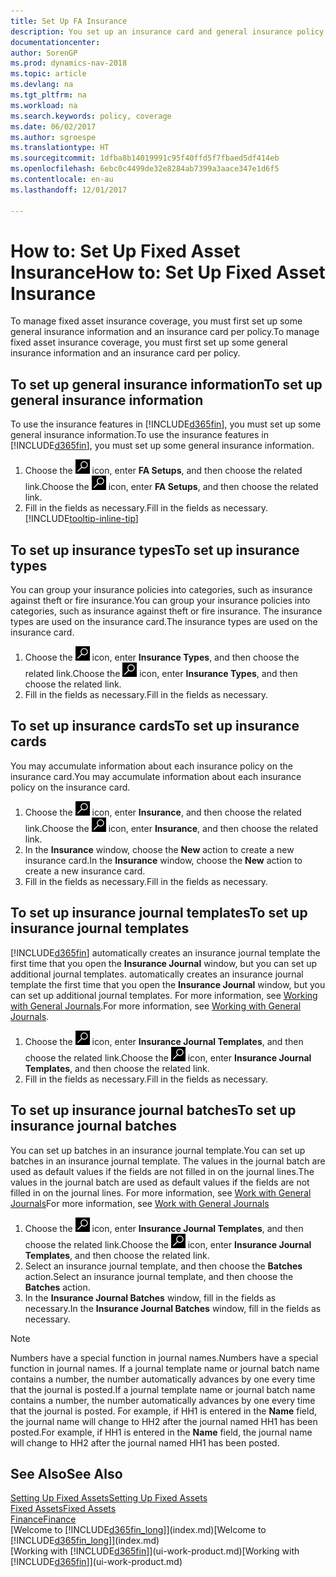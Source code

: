 ```yaml
---
title: Set Up FA Insurance
description: You set up an insurance card and general insurance policy information to manage fixed asset insurance coverage.
documentationcenter: 
author: SorenGP
ms.prod: dynamics-nav-2018
ms.topic: article
ms.devlang: na
ms.tgt_pltfrm: na
ms.workload: na
ms.search.keywords: policy, coverage
ms.date: 06/02/2017
ms.author: sgroespe
ms.translationtype: HT
ms.sourcegitcommit: 1dfba8b14019991c95f40ffd5f7fbaed5df414eb
ms.openlocfilehash: 6ebc0c4499de32e8284ab7399a3aace347e1d6f5
ms.contentlocale: en-au
ms.lasthandoff: 12/01/2017

---
```

# <a name="how-to-set-up-fixed-asset-insurance"></a><span data-ttu-id="2bcbb-103">How to: Set Up Fixed Asset Insurance</span><span class="sxs-lookup"><span data-stu-id="2bcbb-103">How to: Set Up Fixed Asset Insurance</span></span>
<span data-ttu-id="2bcbb-104">To manage fixed asset insurance coverage, you must first set up some general insurance information and an insurance card per policy.</span><span class="sxs-lookup"><span data-stu-id="2bcbb-104">To manage fixed asset insurance coverage, you must first set up some general insurance information and an insurance card per policy.</span></span>

## <a name="to-set-up-general-insurance-information"></a><span data-ttu-id="2bcbb-105">To set up general insurance information</span><span class="sxs-lookup"><span data-stu-id="2bcbb-105">To set up general insurance information</span></span>
<span data-ttu-id="2bcbb-106">To use the insurance features in [!INCLUDE[d365fin](includes/d365fin_md.md)], you must set up some general insurance information.</span><span class="sxs-lookup"><span data-stu-id="2bcbb-106">To use the insurance features in [!INCLUDE[d365fin](includes/d365fin_md.md)], you must set up some general insurance information.</span></span>  

1. <span data-ttu-id="2bcbb-107">Choose the ![Search for Page or Report](media/ui-search/search_small.png "Search for Page or Report icon") icon, enter **FA Setups**, and then choose the related link.</span><span class="sxs-lookup"><span data-stu-id="2bcbb-107">Choose the ![Search for Page or Report](media/ui-search/search_small.png "Search for Page or Report icon") icon, enter **FA Setups**, and then choose the related link.</span></span>  
2. <span data-ttu-id="2bcbb-108">Fill in the fields as necessary.</span><span class="sxs-lookup"><span data-stu-id="2bcbb-108">Fill in the fields as necessary.</span></span> [!INCLUDE[tooltip-inline-tip](includes/tooltip-inline-tip_md.md)]  

## <a name="to-set-up-insurance-types"></a><span data-ttu-id="2bcbb-109">To set up insurance types</span><span class="sxs-lookup"><span data-stu-id="2bcbb-109">To set up insurance types</span></span>
<span data-ttu-id="2bcbb-110">You can group your insurance policies into categories, such as insurance against theft or fire insurance.</span><span class="sxs-lookup"><span data-stu-id="2bcbb-110">You can group your insurance policies into categories, such as insurance against theft or fire insurance.</span></span> <span data-ttu-id="2bcbb-111">The insurance types are used on the insurance card.</span><span class="sxs-lookup"><span data-stu-id="2bcbb-111">The insurance types are used on the insurance card.</span></span>

1. <span data-ttu-id="2bcbb-112">Choose the ![Search for Page or Report](media/ui-search/search_small.png "Search for Page or Report icon") icon, enter **Insurance Types**, and then choose the related link.</span><span class="sxs-lookup"><span data-stu-id="2bcbb-112">Choose the ![Search for Page or Report](media/ui-search/search_small.png "Search for Page or Report icon") icon, enter **Insurance Types**, and then choose the related link.</span></span>  
2. <span data-ttu-id="2bcbb-113">Fill in the fields as necessary.</span><span class="sxs-lookup"><span data-stu-id="2bcbb-113">Fill in the fields as necessary.</span></span>

## <a name="to-set-up-insurance-cards"></a><span data-ttu-id="2bcbb-114">To set up insurance cards</span><span class="sxs-lookup"><span data-stu-id="2bcbb-114">To set up insurance cards</span></span>
<span data-ttu-id="2bcbb-115">You may accumulate information about each insurance policy on the insurance card.</span><span class="sxs-lookup"><span data-stu-id="2bcbb-115">You may accumulate information about each insurance policy on the insurance card.</span></span>  

1. <span data-ttu-id="2bcbb-116">Choose the ![Search for Page or Report](media/ui-search/search_small.png "Search for Page or Report icon") icon, enter **Insurance**, and then choose the related link.</span><span class="sxs-lookup"><span data-stu-id="2bcbb-116">Choose the ![Search for Page or Report](media/ui-search/search_small.png "Search for Page or Report icon") icon, enter **Insurance**, and then choose the related link.</span></span>  
2. <span data-ttu-id="2bcbb-117">In the **Insurance** window, choose the **New** action to create a  new insurance card.</span><span class="sxs-lookup"><span data-stu-id="2bcbb-117">In the **Insurance** window, choose the **New** action to create a  new insurance card.</span></span>  
3. <span data-ttu-id="2bcbb-118">Fill in the fields as necessary.</span><span class="sxs-lookup"><span data-stu-id="2bcbb-118">Fill in the fields as necessary.</span></span>

## <a name="to-set-up-insurance-journal-templates"></a><span data-ttu-id="2bcbb-119">To set up insurance journal templates</span><span class="sxs-lookup"><span data-stu-id="2bcbb-119">To set up insurance journal templates</span></span>
[!INCLUDE[d365fin](includes/d365fin_md.md)]<span data-ttu-id="2bcbb-120"> automatically creates an insurance journal template the first time that you open the **Insurance Journal** window, but you can set up additional journal templates.</span><span class="sxs-lookup"><span data-stu-id="2bcbb-120"> automatically creates an insurance journal template the first time that you open the **Insurance Journal** window, but you can set up additional journal templates.</span></span> <span data-ttu-id="2bcbb-121">For more information, see [Working with General Journals](ui-work-general-journals.md).</span><span class="sxs-lookup"><span data-stu-id="2bcbb-121">For more information, see [Working with General Journals](ui-work-general-journals.md).</span></span>  

1. <span data-ttu-id="2bcbb-122">Choose the ![Search for Page or Report](media/ui-search/search_small.png "Search for Page or Report icon") icon, enter **Insurance Journal Templates**, and then choose the related link.</span><span class="sxs-lookup"><span data-stu-id="2bcbb-122">Choose the ![Search for Page or Report](media/ui-search/search_small.png "Search for Page or Report icon") icon, enter **Insurance Journal Templates**, and then choose the related link.</span></span>  
2. <span data-ttu-id="2bcbb-123">Fill in the fields as necessary.</span><span class="sxs-lookup"><span data-stu-id="2bcbb-123">Fill in the fields as necessary.</span></span>

## <a name="to-set-up-insurance-journal-batches"></a><span data-ttu-id="2bcbb-124">To set up insurance journal batches</span><span class="sxs-lookup"><span data-stu-id="2bcbb-124">To set up insurance journal batches</span></span>
<span data-ttu-id="2bcbb-125">You can set up batches in an insurance journal template.</span><span class="sxs-lookup"><span data-stu-id="2bcbb-125">You can set up batches in an insurance journal template.</span></span> <span data-ttu-id="2bcbb-126">The values in the journal batch are used as default values if the fields are not filled in on the journal lines.</span><span class="sxs-lookup"><span data-stu-id="2bcbb-126">The values in the journal batch are used as default values if the fields are not filled in on the journal lines.</span></span> <span data-ttu-id="2bcbb-127">For more information, see [Work with General Journals](ui-work-general-journals.md)</span><span class="sxs-lookup"><span data-stu-id="2bcbb-127">For more information, see [Work with General Journals](ui-work-general-journals.md)</span></span>  

1. <span data-ttu-id="2bcbb-128">Choose the ![Search for Page or Report](media/ui-search/search_small.png "Search for Page or Report icon") icon, enter **Insurance Journal Templates**, and then choose the related link.</span><span class="sxs-lookup"><span data-stu-id="2bcbb-128">Choose the ![Search for Page or Report](media/ui-search/search_small.png "Search for Page or Report icon") icon, enter **Insurance Journal Templates**, and then choose the related link.</span></span>  
2. <span data-ttu-id="2bcbb-129">Select an insurance journal template, and then choose the **Batches** action.</span><span class="sxs-lookup"><span data-stu-id="2bcbb-129">Select an insurance journal template, and then choose the **Batches** action.</span></span>
3. <span data-ttu-id="2bcbb-130">In the **Insurance Journal Batches** window, fill in the fields as necessary.</span><span class="sxs-lookup"><span data-stu-id="2bcbb-130">In the **Insurance Journal Batches** window, fill in the fields as necessary.</span></span>

> [!NOTE]  
>   <span data-ttu-id="2bcbb-131">Numbers have a special function in journal names.</span><span class="sxs-lookup"><span data-stu-id="2bcbb-131">Numbers have a special function in journal names.</span></span> <span data-ttu-id="2bcbb-132">If a journal template name or journal batch name contains a number, the number automatically advances by one every time that the journal is posted.</span><span class="sxs-lookup"><span data-stu-id="2bcbb-132">If a journal template name or journal batch name contains a number, the number automatically advances by one every time that the journal is posted.</span></span> <span data-ttu-id="2bcbb-133">For example, if HH1 is entered in the **Name** field, the journal name will change to HH2 after the journal named HH1 has been posted.</span><span class="sxs-lookup"><span data-stu-id="2bcbb-133">For example, if HH1 is entered in the **Name** field, the journal name will change to HH2 after the journal named HH1 has been posted.</span></span>

## <a name="see-also"></a><span data-ttu-id="2bcbb-134">See Also</span><span class="sxs-lookup"><span data-stu-id="2bcbb-134">See Also</span></span>
[<span data-ttu-id="2bcbb-135">Setting Up Fixed Assets</span><span class="sxs-lookup"><span data-stu-id="2bcbb-135">Setting Up Fixed Assets</span></span>](fa-setup.md)  
[<span data-ttu-id="2bcbb-136">Fixed Assets</span><span class="sxs-lookup"><span data-stu-id="2bcbb-136">Fixed Assets</span></span>](fa-manage.md)  
[<span data-ttu-id="2bcbb-137">Finance</span><span class="sxs-lookup"><span data-stu-id="2bcbb-137">Finance</span></span>](finance.md)  
<span data-ttu-id="2bcbb-138">[Welcome to [!INCLUDE[d365fin_long](includes/d365fin_long_md.md)]](index.md)</span><span class="sxs-lookup"><span data-stu-id="2bcbb-138">[Welcome to [!INCLUDE[d365fin_long](includes/d365fin_long_md.md)]](index.md)</span></span>  
<span data-ttu-id="2bcbb-139">[Working with [!INCLUDE[d365fin](includes/d365fin_md.md)]](ui-work-product.md)</span><span class="sxs-lookup"><span data-stu-id="2bcbb-139">[Working with [!INCLUDE[d365fin](includes/d365fin_md.md)]](ui-work-product.md)</span></span>

